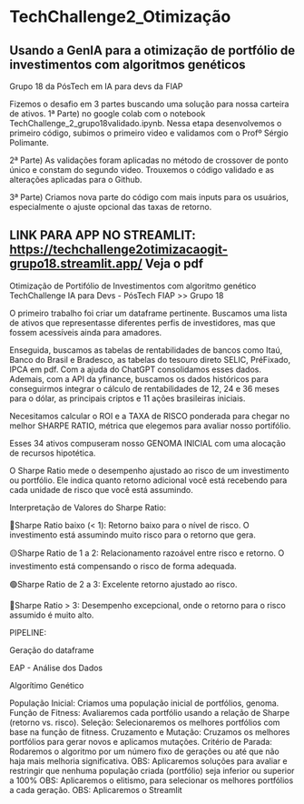 # TechChallenge2_Otimização
## Usando a GenIA para a otimização de portfólio de investimentos com algoritmos genéticos
Grupo 18 da PósTech em IA para devs da FIAP


Fizemos o desafio em 3 partes buscando uma solução para nossa carteira de ativos.
1ª Parte) no google colab com o notebook TechChallenge_2_grupo18validado.ipynb.
  Nessa etapa desenvolvemos o primeiro código, subimos o primeiro video e validamos com o Profº Sérgio Polimante.

2ª Parte) As validações foram aplicadas no método de crossover de ponto único e constam do segundo video.
Trouxemos o código validado e as alterações aplicadas para o Github.

3ª Parte) Criamos nova parte do código com mais inputs para os usuários, especialmente o ajuste opcional das taxas de retorno.

LINK PARA APP NO STREAMLIT: https://techchallenge2otimizacaogit-grupo18.streamlit.app/
Veja o pdf 
 ------------------------------------------------------

 Otimização de Portifólio de Investimentos com algoritmo genético
TechChallenge IA para Devs - PósTech FIAP >> Grupo 18

O primeiro trabalho foi criar um dataframe pertinente. Buscamos uma lista de ativos que representasse diferentes perfis de investidores, mas que fossem acessíveis ainda para amadores.

Enseguida, buscamos as tabelas de rentabilidades de bancos como Itaú, Banco do Brasil e Bradesco, as tabelas do tesouro direto SELIC, PréFixado, IPCA em pdf. Com a ajuda do ChatGPT consolidamos esses dados. Ademais, com a API da yfinance, buscamos os dados históricos para conseguirmos integrar o cálculo de rentabilidades de 12, 24 e 36 meses para o dólar, as principais criptos e 11 ações brasileiras iniciais.

Necesitamos calcular o ROI e a TAXA de RISCO ponderada para chegar no melhor SHARPE RATIO, métrica que elegemos para avaliar nosso portifólio.

Esses 34 ativos compuseram nosso GENOMA INICIAL com uma alocação de recursos hipotética.

O Sharpe Ratio mede o desempenho ajustado ao risco de um investimento ou portfólio. Ele indica quanto retorno adicional você está recebendo para cada unidade de risco que você está assumindo.

Interpretação de Valores do Sharpe Ratio:

🔴Sharpe Ratio baixo (< 1): Retorno baixo para o nível de risco. O investimento está assumindo muito risco para o retorno que gera.

🟡Sharpe Ratio de 1 a 2: Relacionamento razoável entre risco e retorno. O investimento está compensando o risco de forma adequada.

🟢Sharpe Ratio de 2 a 3: Excelente retorno ajustado ao risco.

🔵Sharpe Ratio > 3: Desempenho excepcional, onde o retorno para o risco assumido é muito alto.

PIPELINE:

Geração do dataframe

EAP - Análise dos Dados

Algorítimo Genético

População Inicial: Criamos uma população inicial de portfólios, genoma.
Função de Fitness: Avaliaremos cada portfólio usando a relação de Sharpe (retorno vs. risco).
Seleção: Selecionaremos os melhores portfólios com base na função de fitness.
Cruzamento e Mutação: Cruzamos os melhores portfólios para gerar novos e aplicamos mutações.
Critério de Parada: Rodaremos o algoritmo por um número fixo de gerações ou até que não haja mais melhoria significativa.
OBS: Aplicaremos soluções para avaliar e restringir que nenhuma população criada (portfólio) seja inferior ou superior a 100%
OBS: Aplicaremos o elitismo, para selecionar os melhores portfólios a cada geração.
OBS: Aplicaremos o Streamlit
